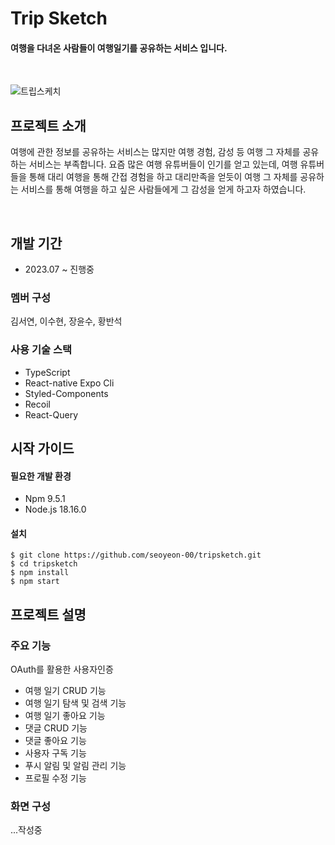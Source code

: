 # Trip Sketch

#### 여행을 다녀온 사람들이 여행일기를 공유하는 서비스 입니다.

<br/>

![트립스케치](https://github.com/seoyeon-00/tripsketch/assets/110542210/bb42bf65-9123-47aa-8f33-d1bd115f343d)

## 프로젝트 소개

여행에 관한 정보를 공유하는 서비스는 많지만 여행 경험, 감성 등 여행 그 자체를 공유하는 서비스는
부족합니다. 요즘 많은 여행 유튜버들이 인기를 얻고 있는데, 여행 유튜버들을 통해 대리 여행을 통해 간접 경험을 하고 대리만족을 얻듯이
여행 그 자체를 공유하는 서비스를 통해 여행을 하고 싶은 사람들에게 그 감성을 얻게 하고자 하였습니다.

<br />

## 개발 기간

- 2023.07 ~ 진행중

### 멤버 구성

김서연, 이수현, 장윤수, 황반석

### 사용 기술 스택

- TypeScript
- React-native Expo Cli
- Styled-Components
- Recoil
- React-Query

## 시작 가이드

#### 필요한 개발 환경

- Npm 9.5.1
- Node.js 18.16.0

#### 설치

```
$ git clone https://github.com/seoyeon-00/tripsketch.git
$ cd tripsketch
$ npm install
$ npm start
```

## 프로젝트 설명

### 주요 기능

OAuth를 활용한 사용자인증

- 여행 일기 CRUD 기능
- 여행 일기 탐색 및 검색 기능
- 여행 일기 좋아요 기능
- 댓글 CRUD 기능
- 댓글 좋아요 기능
- 사용자 구독 기능
- 푸시 알림 및 알림 관리 기능
- 프로필 수정 기능

### 화면 구성

...작성중

